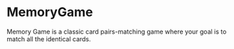 # MemoryGame
Memory Game is a classic card pairs-matching game where your goal is to match all the identical cards.
